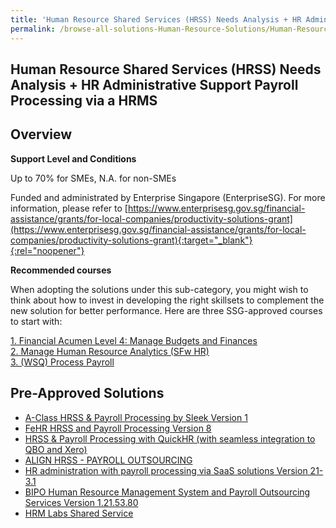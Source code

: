```yaml
---
title: 'Human Resource Shared Services (HRSS) Needs Analysis + HR Administrative Support Payroll Processing via a HRMS'
permalink: /browse-all-solutions-Human-Resource-Solutions/Human-Resource-Shared-Services--HRSS--Needs-Analysis-+-HR-Administrative-Support-Payroll-Processing-via-a-HRMS
---
```


## Human Resource Shared Services (HRSS) Needs Analysis + HR Administrative Support Payroll Processing via a HRMS
## Overview

**Support Level and Conditions**

Up to 70% for SMEs, N.A. for non-SMEs

Funded and administrated by Enterprise Singapore (EnterpriseSG). For more information, please refer to [https://www.enterprisesg.gov.sg/financial-assistance/grants/for-local-companies/productivity-solutions-grant](https://www.enterprisesg.gov.sg/financial-assistance/grants/for-local-companies/productivity-solutions-grant){:target="_blank"}{:rel="noopener"}

**Recommended courses**

When adopting the solutions under this sub-category, you might wish to think about how to invest in developing the right skillsets to complement the new solution for better performance. Here are three SSG-approved courses to start with:

<a href='https://courses.enterprisejobskills.gov.sg/Course_Internet/CourseDetail/Financial-Acumen-Level-4-Manage-Budgets-Finances-1'  target='_blank' rel='noopener'>1. Financial Acumen Level 4: Manage Budgets and Finances</a><br>
<a href='https://courses.enterprisejobskills.gov.sg/Course_Internet/CourseDetail/Manage-Human-Resource-Analytics-SFw-HR-2'  target='_blank' rel='noopener'>2. Manage Human Resource Analytics (SFw HR)</a><br>
<a href='https://courses.enterprisejobskills.gov.sg/Course_Internet/CourseDetail/WSQ-Process-Payroll-4'  target='_blank' rel='noopener'>3. (WSQ) Process Payroll</a><br>

## Pre-Approved Solutions

- <a href='/productivity-solutions-grant/solutionrepo/solution1681' target='_blank'>A-Class HRSS & Payroll Processing by Sleek Version 1</a><br>
- <a href='/productivity-solutions-grant/solutionrepo/solution1737' target='_blank'>FeHR HRSS and Payroll Processing Version 8</a><br>
- <a href='/productivity-solutions-grant/solutionrepo/solution2378' target='_blank'>HRSS & Payroll Processing with QuickHR (with seamless integration to QBO and Xero)</a><br>
- <a href='/productivity-solutions-grant/solutionrepo/solution2541' target='_blank'>ALIGN HRSS - PAYROLL OUTSOURCING</a><br>
- <a href='/productivity-solutions-grant/solutionrepo/solution2850' target='_blank'>HR administration with payroll processing via SaaS solutions Version 21-3.1</a><br>
- <a href='/productivity-solutions-grant/solutionrepo/solution2953' target='_blank'>BIPO Human Resource Management System and Payroll Outsourcing Services Version 1.21.53.80</a><br>
- <a href='/productivity-solutions-grant/solutionrepo/solution2984' target='_blank'>HRM Labs Shared Service</a><br>
